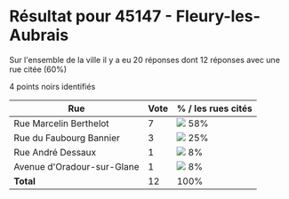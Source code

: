 # Résultat pour 45147 - Fleury-les-Aubrais

Sur l'ensemble de la ville il y a eu 20 réponses dont 12 réponses avec une rue citée (60%)

4 points noirs identifiés

| Rue | Vote | % / les rues cités|
|-----|------|-------------------|
| Rue Marcelin Berthelot | 7 | <img src="../../img/bar_58.gif" />&nbsp;58%|
| Rue du Faubourg Bannier | 3 | <img src="../../img/bar_25.gif" />&nbsp;25%|
| Rue André Dessaux | 1 | <img src="../../img/bar_8.gif" />&nbsp;8%|
| Avenue d'Oradour-sur-Glane | 1 | <img src="../../img/bar_8.gif" />&nbsp;8%|
| **Total** | 12 | 100%|
